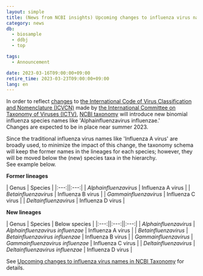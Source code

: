 ```yaml
---
layout: simple
title: (News from NCBI insights) Upcoming changes to influenza virus names in NCBI Taxonomy
category: news
db:
  - biosample
  - ddbj
  - top

tags:
  - Announcement

date: 2023-03-16T09:00:00+09:00
retire_time: 2023-03-23T09:00:00+09:00
lang: en
---
```


In order to reflect [changes](https://pubmed.ncbi.nlm.nih.gov/34231026/ ) to 
[the International Code of Virus Classification and Nomenclature (ICVCN)](https://ictv.global/about/code ) made by 
[the International Committee on Taxonomy of Viruses (ICTV)](https://ictv.global/), 
[NCBI taxonomy](https://www.ncbi.nlm.nih.gov/taxonomy ) will introduce new binomial influenza species names like 'Alphainfluenzavirus influenzae.'     
Changes are expected to be in place near summer 2023.    

Since the traditional influenza virus names like 'Influenza A virus' are broadly used, 
to minimize the impact of this change, the taxonomy schema will keep the former names 
in the lineages for each species; 
however, they will be moved below the (new) species taxa in the hierarchy.     
See example below.    

**Former lineages**

| Genus | Species |
|:---:||:---:|
| _Alphainfluenzavirus_ | Influenza A virus |
| _Betainfluenzavirus_  | Influenza B virus |
| _Gammainfluenzavirus_ | Influenza C virus |
| _Deltainfluenzavirus_ | Influenza D virus |

**New lineages**

| Genus | Species | Below species |
|:---:||:---:||:---:|
| _Alphainfluenzavirus_ | _Alphainfluenzavirus influenzae_ | Influenza A virus |
| _Betainfluenzavirus_  | _Betainfluenzavirus influenzae_  | Influenza B virus |
| _Gammainfluenzavirus_ | _Gammainfluenzavirus influenzae_ | Influenza C virus |
| _Deltainfluenzavirus_ | _Deltainfluenzavirus influenzae_ | Influenza D virus |


See [Upcoming changes to influenza virus names in NCBI Taxonomy](https://ncbiinsights.ncbi.nlm.nih.gov/2023/02/21/influenza-virus-ncbi-taxonomy/ ) for details.


